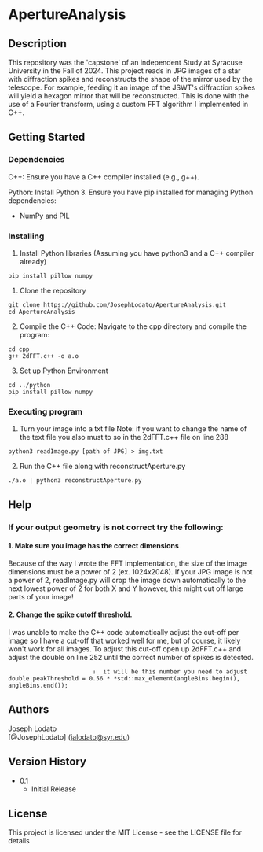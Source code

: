 # ApertureAnalysis

## Description
This repository was the 'capstone' of an independent Study at Syracuse University in the Fall of 2024. This project reads in JPG images of a star with diffraction spikes and reconstructs the shape of the mirror used by the telescope. For example, feeding it an image of the JSWT's diffraction spikes will yield a hexagon mirror that will be reconstructed. This is done with the use of a Fourier transform, using a custom FFT algorithm I implemented in C++.


## Getting Started

### Dependencies
C++: Ensure you have a C++ compiler installed (e.g., g++).

Python: Install Python 3. Ensure you have pip installed for managing Python dependencies:
 - NumPy and PIL

### Installing
1. Install Python libraries
(Assuming you have python3 and a C++ compiler already)
```
pip install pillow numpy
```

1. Clone the repository
```
git clone https://github.com/JosephLodato/ApertureAnalysis.git
cd ApertureAnalysis
```
2. Compile the C++ Code: Navigate to the cpp directory and compile the program:
```
cd cpp
g++ 2dFFT.c++ -o a.o
```
3. Set up Python Environment
```
cd ../python
pip install pillow numpy
```
### Executing program
1. Turn your image into a txt file
Note: if you want to change the name of the text file you also must to so in the 2dFFT.c++ file on line 288
```
python3 readImage.py [path of JPG] > img.txt
```
2. Run the C++ file along with reconstructAperture.py
```
./a.o | python3 reconstructAperture.py
```


## Help

### If your output geometry is not correct try the following:

#### 1. Make sure you image has the correct dimensions
Because of the way I wrote the FFT implementation, the size of the image dimensions must be a power of 2 (ex. 1024x2048). If your JPG image is not a power of 2, readImage.py will crop the image down automatically to the next lowest power of 2 for both X and Y however, this might cut off large parts of your image!

#### 2. Change the spike cutoff threshold.
I was unable to make the C++ code automatically adjust the cut-off per image so I have a cut-off that worked well for me, but of course, it likely won't work for all images. To adjust this cut-off open up 2dFFT.c++ and adjust the double on line 252 until the correct number of spikes is detected.
```
                        ↓  it will be this number you need to adjust
double peakThreshold = 0.56 * *std::max_element(angleBins.begin(), angleBins.end());
```

## Authors

Joseph Lodato  
    [@JosephLodato] (jalodato@syr.edu)

## Version History

* 0.1
    * Initial Release

## License

This project is licensed under the MIT License - see the LICENSE file for details
